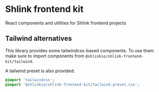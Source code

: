 # Shlink frontend kit

React components and utilities for Shlink frontend projects

## Tailwind alternatives

This library provides some tailwindcss-based components. To use them make sure to import components from `@shlinkio/shlink-frontend-kit/tailwind`.

A tailwind preset is also provided:

```css
@import 'tailwindcss';
@import '@shlinkio/shlink-frontend-kit/tailwind.preset.css';
```
